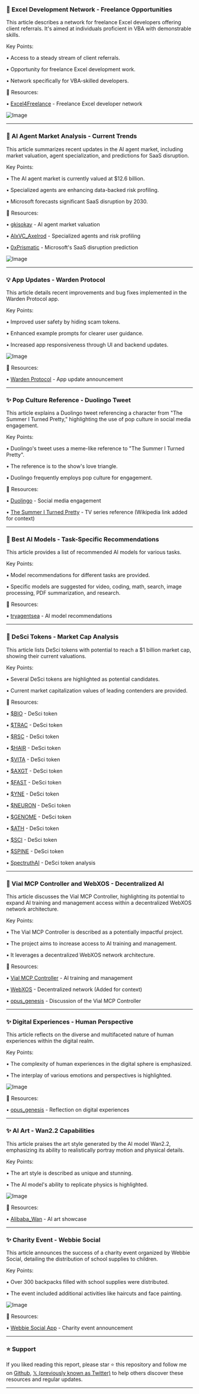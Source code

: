 ### 🤖 Excel Development Network - Freelance Opportunities

This article describes a network for freelance Excel developers offering client referrals.  It's aimed at individuals proficient in VBA with demonstrable skills.

Key Points:

• Access to a steady stream of client referrals.


• Opportunity for freelance Excel development work.


• Network specifically for VBA-skilled developers.


🔗 Resources:

• [Excel4Freelance](https://x.com/Excel4Freelance) - Freelance Excel developer network


![Image](https://pbs.twimg.com/media/GyyYiicaQAAE9BV?format=jpg&name=small)


---

### 🤖 AI Agent Market Analysis - Current Trends

This article summarizes recent updates in the AI agent market, including market valuation, agent specialization, and predictions for SaaS disruption.

Key Points:

• The AI agent market is currently valued at $12.6 billion.


• Specialized agents are enhancing data-backed risk profiling.


• Microsoft forecasts significant SaaS disruption by 2030.


🔗 Resources:

• [gkisokay](https://x.com/gkisokay/status/1957859172407734288) - AI agent market valuation


• [AIxVC_Axelrod](https://x.com/AIxVC_Axelrod/status/1958031242798289261) - Specialized agents and risk profiling


• [0xPrismatic](https://x.com/0xPrismatic/status/1958092937176416357) - Microsoft's SaaS disruption prediction


![Image](https://pbs.twimg.com/media/GyyLCq6aIAAZcaD?format=png&name=small)


---

### 💡 App Updates - Warden Protocol

This article details recent improvements and bug fixes implemented in the Warden Protocol app.

Key Points:

• Improved user safety by hiding scam tokens.


• Enhanced example prompts for clearer user guidance.


• Increased app responsiveness through UI and backend updates.



![Image](https://pbs.twimg.com/media/GyyXuC-a8AAn4M_?format=jpg&name=small)

🔗 Resources:

• [Warden Protocol](https://x.com/wardenprotocol/status/1958106765159280939) - App update announcement


---

### ✨ Pop Culture Reference - Duolingo Tweet

This article explains a Duolingo tweet referencing a character from "The Summer I Turned Pretty," highlighting the use of pop culture in social media engagement.

Key Points:

• Duolingo's tweet uses a meme-like reference to "The Summer I Turned Pretty".


•  The reference is to the show's love triangle.


•  Duolingo frequently employs pop culture for engagement.


🔗 Resources:

• [Duolingo](https://x.com/duolingo) - Social media engagement


• [The Summer I Turned Pretty](https://en.wikipedia.org/wiki/The_Summer_I_Turned_Pretty) - TV series reference (Wikipedia link added for context)


---

### 🤖 Best AI Models - Task-Specific Recommendations

This article provides a list of recommended AI models for various tasks.

Key Points:

•  Model recommendations for different tasks are provided.


•  Specific models are suggested for video, coding, math, search, image processing, PDF summarization, and research.


🔗 Resources:

• [tryagentsea](https://x.com/tryagentsea/status/1958073413206999178) - AI model recommendations


---

### 🚀 DeSci Tokens - Market Cap Analysis

This article lists DeSci tokens with potential to reach a $1 billion market cap, showing their current valuations.

Key Points:

•  Several DeSci tokens are highlighted as potential candidates.


•  Current market capitalization values of leading contenders are provided.


🔗 Resources:

• [$BIO](https://x.com/search?q=%24BIO&src=cashtag_click) - DeSci token


• [$TRAC](https://x.com/search?q=%24TRAC&src=cashtag_click) - DeSci token


• [$RSC](https://x.com/search?q=%24RSC&src=cashtag_click) - DeSci token


• [$HAIR](https://x.com/search?q=%24HAIR&src=cashtag_click) - DeSci token


• [$VITA](https://x.com/search?q=%24VITA&src=cashtag_click) - DeSci token


• [$AXGT](https://x.com/search?q=%24AXGT&src=cashtag_click) - DeSci token


• [$FAST](https://x.com/search?q=%24FAST&src=cashtag_click) - DeSci token


• [$YNE](https://x.com/search?q=%24YNE&src=cashtag_click) - DeSci token


• [$NEURON](https://x.com/search?q=%24NEURON&src=cashtag_click) - DeSci token


• [$GENOME](https://x.com/search?q=%24GENOME&src=cashtag_click) - DeSci token


• [$ATH](https://x.com/search?q=%24ATH&src=cashtag_click) - DeSci token


• [$SCI](https://x.com/search?q=%24SCI&src=cashtag_click) - DeSci token


• [$SPINE](https://x.com/search?q=%24SPINE&src=cashtag_click) - DeSci token


• [SpectruthAI](https://x.com/SpectruthAI/status/1958077198755328200) - DeSci token analysis



---

### 🤖 Vial MCP Controller and WebXOS - Decentralized AI

This article discusses the Vial MCP Controller, highlighting its potential to expand AI training and management access within a decentralized WebXOS network architecture.

Key Points:

• The Vial MCP Controller is described as a potentially impactful project.


•  The project aims to increase access to AI training and management.


•  It leverages a decentralized WebXOS network architecture.


🔗 Resources:

• [Vial MCP Controller](https://x.com/vial_mcp) - AI training and management


• [WebXOS](https://webxos.com/) - Decentralized network (Added for context)


• [opus_genesis](https://x.com/opus_genesis/status/1958046220674310562) - Discussion of the Vial MCP Controller



---

### ✨  Digital Experiences -  Human Perspective

This article reflects on the diverse and multifaceted nature of human experiences within the digital realm.


Key Points:

•  The complexity of human experiences in the digital sphere is emphasized.


•  The interplay of various emotions and perspectives is highlighted.


![Image](https://pbs.twimg.com/media/GyxfEi0W4AAXbEi?format=jpg&name=small)

🔗 Resources:

• [opus_genesis](https://x.com/opus_genesis/status/1958044474329767990) - Reflection on digital experiences


---

### ✨ AI Art - Wan2.2 Capabilities

This article praises the art style generated by the AI model Wan2.2, emphasizing its ability to realistically portray motion and physical details.

Key Points:

•  The art style is described as unique and stunning.


•  The AI model's ability to replicate physics is highlighted.


![Image](https://pbs.twimg.com/amplify_video_thumb/1957758770320404480/img/BheOf8fQsA6Vnd4T.jpg)

🔗 Resources:

• [Alibaba_Wan](https://x.com/Alibaba_Wan/status/1958007142516158763) - AI art showcase



---

### ✨ Charity Event - Webbie Social

This article announces the success of a charity event organized by Webbie Social, detailing the distribution of school supplies to children.


Key Points:

• Over 300 backpacks filled with school supplies were distributed.


•  The event included additional activities like haircuts and face painting.


![Image](https://pbs.twimg.com/ext_tw_video_thumb/1954583305963081728/pu/img/Bz2Kxty9jnK5n9Ce.jpg)

🔗 Resources:

• [Webbie Social App](https://x.com/WebbieSocialApp/status/1954583450465235090) - Charity event announcement


---

### ⭐️ Support

If you liked reading this report, please star ⭐️ this repository and follow me on [Github](https://github.com/Drix10), [𝕏 (previously known as Twitter)](https://x.com/DRIX_10_) to help others discover these resources and regular updates.

---